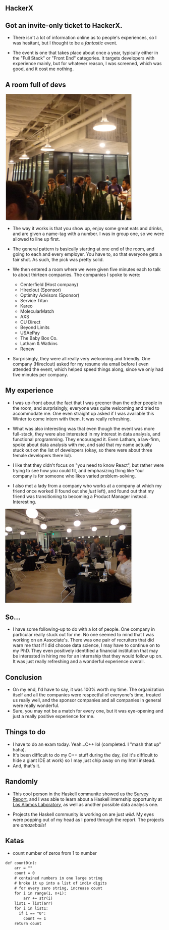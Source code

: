 ## HackerX

## Got an invite-only ticket to HackerX.

- There isn't a lot of information online as to people's experiences,
  so I was hesitant, but I thought to be a *fantastic* event. 
  
- The event is one that takes place about once a year, typically
  either in the "Full Stack" or "Front End" categories. It 
  targets developers with experience mainly, but for whatever reason,
  I was screened, which was good, and it cost me nothing. 
  
## A room full of devs

<img src="/images/hackerx/hacker_001.png" width="400">
  
- The way it works is that you show up, enjoy some great eats and drinks,
  and are given a name-tag with a number. I was in group one, 
  so we were allowed to line up first.
  
- The general pattern is basically starting at one end of the room,
  and going to each and every employer. You have to, so that everyone
  gets a fair shot. As such, the pick was pretty solid.
  
- We then entered a room where we were given five minutes each to talk 
  to about thirteen companies.
  The companies I spoke to were:
  - Centerfield (Host company)
  - Hireclout (Sponsor)
  - Optimity Advisors (Sponsor)
  - Service Titan
  - Kareo
  - MolecularMatch
  - AXS
  - CU Direct
  - Beyond Limits
  - USAePay
  - The Baby Box Co.
  - Latham & Watkins
  - Renew
  
- Surprisingly, they were all really very welcoming and friendly. One company
  (Hireclout) asked for my resume via email before I even attended the event, 
  which helped speed things along, since we only had five minutes per company.

## My experience

- I was up-front about the fact that I was greener than the other people in the room,
  and surprisingly, everyone was quite welcoming and tried to accommodate me. 
  One even straight up asked if I was available this Winter to come intern with them.
  It was really refreshing.
- What was also interesting was that even though the event was more full-stack,
  they were also interested in my interest in data analysis, and functional programming.
  They encouraged it. Even Latham, a law-firm, spoke about data analysis with me, 
  and said that my name actually stuck out on the list of developers (okay, so there were
  about three female developers there lol).

- I like that they didn't focus on "you need to know React", but rather were trying to see
  how *you* could fit, and emphasizing thing like "our company is for someone who likes
  varied problem-solving.
  
- I also met a lady from a company who works at a company at which my friend once worked 
  (I found out she *just* left), and found out that my friend was transitioning to 
  becoming a Product Manager instead. Interesting. 
  
<img src="/images/hackerx/hacker_002.png" width="400">
  
## So...

- I have some following-up to do with a lot of people. One company in particular really
  stuck out for me. No one seemed to mind that I was working on an Associate's. 
  There was one pair of recruiters that did warn me that if I did choose data science, 
  I may have to continue on to my PhD. They even positively identified a financial 
  institution that may be interested in hiring me for an internship that they would 
  follow up on. It was just really refreshing and a wonderful experience overall.
  
## Conclusion

- On my end, I'd have to say, it was 100% worth my time. The organization itself
  and all the companies were respectful of everyone's time, treated us really well,
  and the sponsor companies and all companies in general were really wonderful.
- Sure, you may not be a match for every one, but it was eye-opening and just a 
  really positive experience for me.
  
## Things to do

- I have to do an exam today. Yeah...C++ lol (completed. I "mash that up" haha).
- It's been difficult to do my C++ stuff during the day,
  (lol it's difficult to hide a giant IDE at work)
  so I may just chip away on my html instead.
- And, that's it.

## Randomly

- This cool person in the Haskell communite showed us the [Survey Report](https://www.haskell.org/communities/11-2017/report.pdf),
  and I was able to learn about a Haskell internship opportunity at [Los Alamos
  Laboratory](https://en.wikipedia.org/wiki/Los_Alamos_National_Laboratory), as well as another possible data analysis one.
  
- Projects the Haskell community is working on are just *wild*. My eyes were popping out of my head as I pored through the report.
  The projects are *amazeballs!*

## Katas

- count number of zeros from 1 to number

```
def count0(n):
    arr = ""
    count = 0
    # contained numbers in one large string
    # broke it up into a list of indiv digits
    # for every zero string, increase count
    for i in range(1, n+1):
        arr += str(i)
    list1 = list(arr)
    for i in list1:
      if i == "0":
        count += 1 
    return count
```

